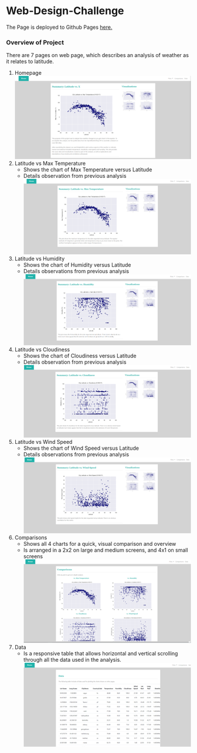 # Web-Design-Challenge

The Page is deployed to Github Pages [here.](https://bananasfoster623.github.io/Web-Design-Challenge/)

### Overview of Project

There are 7 pages on web page, which describes an analysis of weather as it relates to latitude. 

1. Homepage
![Landing Page](/Resources/ReadmeImages/index.PNG "Landing Page")
2. Latitude vs Max Temperature
    - Shows the chart of Max Temperature versus Latitude
    - Details observation from previous analysis
![Latitude vs Max Temperature](/Resources/ReadmeImages/temperature.PNG "Temperature")
3. Latitude vs Humidity
    - Shows the chart of Humidity versus Latitude
    - Details observations from previous analysis
![Latitude vs Humidity](/Resources/ReadmeImages/humidity.PNG "Humidity")
4. Latitude vs Cloudiness
    - Shows the chart of Cloudiness versus Latitude
    - Details observation from previous analysis
![Latitude vs Cloudiness](/Resources/ReadmeImages/cloudiness.PNG "Cloudiness")
5. Latitude vs Wind Speed
    - Shows the chart of Wind Speed versus Latitude
    - Details observations from previous analysis
![Latitude vs Wind Speed](/Resources/ReadmeImages/windspeed.PNG "Wind Speed")
6. Comparisons
    - Shows all 4 charts for a quick, visual comparison and overview
    - Is arranged in a 2x2 on large and medium screens, and 4x1 on small screens
![Latitude vs Comparisons](/Resources/ReadmeImages/comparison.PNG "Comparison")
7. Data
    - Is a responsive table that allows horizontal and vertical scrolling through all the data used in the analysis.  
![Latitude vs Data](/Resources/ReadmeImages/data.PNG "Data")
